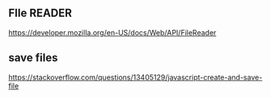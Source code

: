 ## FIle READER

https://developer.mozilla.org/en-US/docs/Web/API/FileReader

## save files

https://stackoverflow.com/questions/13405129/javascript-create-and-save-file
